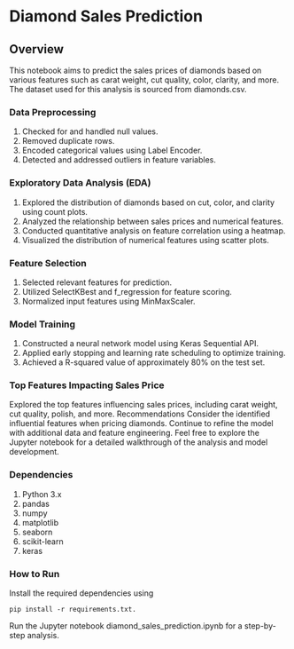 # Diamond Sales Prediction
## Overview
This notebook aims to predict the sales prices of diamonds based on various features such as carat weight, cut quality, color, clarity, and more. The dataset used for this analysis is sourced from diamonds.csv.

### Data Preprocessing
1. Checked for and handled null values.
2. Removed duplicate rows.
3. Encoded categorical values using Label Encoder.
4. Detected and addressed outliers in feature variables.
### Exploratory Data Analysis (EDA)
1. Explored the distribution of diamonds based on cut, color, and clarity using count plots.
2. Analyzed the relationship between sales prices and numerical features.
3. Conducted quantitative analysis on feature correlation using a heatmap.
4. Visualized the distribution of numerical features using scatter plots.
### Feature Selection
1. Selected relevant features for prediction.
2. Utilized SelectKBest and f_regression for feature scoring.
3. Normalized input features using MinMaxScaler.
### Model Training
1. Constructed a neural network model using Keras Sequential API.
2. Applied early stopping and learning rate scheduling to optimize training.
3. Achieved a R-squared value of approximately 80% on the test set.
### Top Features Impacting Sales Price
Explored the top features influencing sales prices, including carat weight, cut quality, polish, and more.
Recommendations
Consider the identified influential features when pricing diamonds.
Continue to refine the model with additional data and feature engineering.
Feel free to explore the Jupyter notebook for a detailed walkthrough of the analysis and model development.

### Dependencies
1. Python 3.x
2. pandas
3. numpy
4. matplotlib
5. seaborn
6. scikit-learn
7. keras
### How to Run
Install the required dependencies using

    pip install -r requirements.txt.

Run the Jupyter notebook diamond_sales_prediction.ipynb for a step-by-step analysis.
